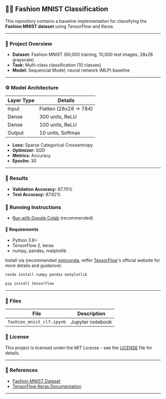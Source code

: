 ## 🕺🏻 Fashion MNIST Classification

This repository contains a baseline implementation for classifying the **Fashion MNIST dataset** using TensorFlow and Keras.

---
### 📝 Project Overview

- **Dataset:** Fashion MNIST (60,000 training, 10,000 test images; 28x28 grayscale)
- **Task:** Multi-class classification (10 classes)
- **Model:** Sequencial Model; neural network (MLP) baseline

---
### ⚙️ Model Architecture

| Layer Type | Details |
|---|---|
| Input | Flatten (28x28 → 784) |
| Dense | 300 units, ReLU |
| Dense | 100 units, ReLU |
| Output | 10 units, Softmax |

- **Loss:** Sparse Categorical Crossentropy
- **Optimizer:** SGD
- **Metrics:** Accuracy
- **Epochs:** 30

---
### 🚀 Results

- **Validation Accuracy:** *87.70%*
- **Test Accuracy:** *87.62%*

### 🔧 Running Instructions

- [Run with Google Colab](https://colab.research.google.com/drive/1epxaNQHkUGV2i0aTZUupd8iYg6ygIBOS?usp=sharing) (recommended)

#### 📌 Requirements

* Python 3.8+
* TensorFlow 2, keras
* numpy, pandas, matplotlib


Install via (recommended [miniconda](https://www.anaconda.com/docs/getting-started/miniconda/main), reffer [TensorFlow](https://www.tensorflow.org/install)'s official website for more details and guidance):

```bash
conda install numpy pandas matplotlib
```
```bash
pip install tensorflow
```

---
### 📁 Files

| File | Description |
|---|---|
| `fashion_mnist_clf.ipynb` | Jupyter notebook|

### 📜 License

This project is licensed under the MIT License - see the [LICENSE](LICENSE) file for details.

---

### 🔗 References

- [Fashion MNIST Dataset](https://github.com/zalandoresearch/fashion-mnist)
- [TensorFlow Keras Documentation](https://www.tensorflow.org/api_docs/python/tf/keras)

---

